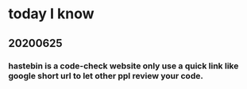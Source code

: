 # today I know
## 20200625

### hastebin is a code-check website only use a quick link like google short url to let other ppl review your code.